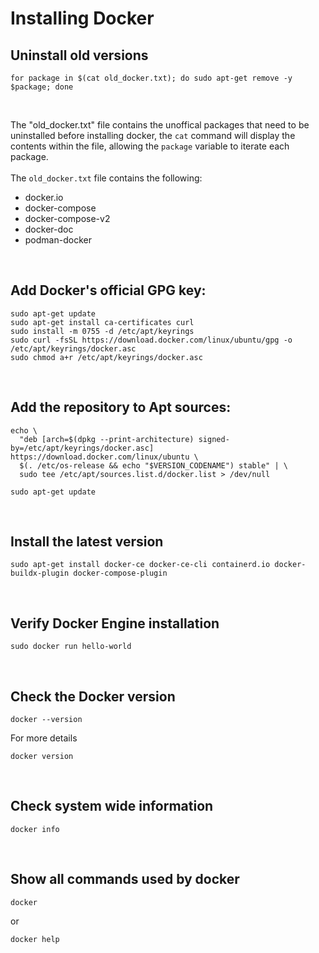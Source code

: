 # Installing Docker


## Uninstall old versions
```
for package in $(cat old_docker.txt); do sudo apt-get remove -y $package; done
```

<br>

The "old_docker.txt" file contains the unoffical packages that need to be uninstalled before installing docker, the `cat` command will display the contents within the file, allowing the `package` variable to iterate each package.
<br>
<br>
The `old_docker.txt` file contains the following:

- docker.io
- docker-compose
- docker-compose-v2
- docker-doc
- podman-docker

<br>

## Add Docker's official GPG key:
```
sudo apt-get update
sudo apt-get install ca-certificates curl
sudo install -m 0755 -d /etc/apt/keyrings
sudo curl -fsSL https://download.docker.com/linux/ubuntu/gpg -o /etc/apt/keyrings/docker.asc
sudo chmod a+r /etc/apt/keyrings/docker.asc
```

<br>

## Add the repository to Apt sources:
```
echo \
  "deb [arch=$(dpkg --print-architecture) signed-by=/etc/apt/keyrings/docker.asc] https://download.docker.com/linux/ubuntu \
  $(. /etc/os-release && echo "$VERSION_CODENAME") stable" | \
  sudo tee /etc/apt/sources.list.d/docker.list > /dev/null

sudo apt-get update
```

<br>

## Install the latest version
```
sudo apt-get install docker-ce docker-ce-cli containerd.io docker-buildx-plugin docker-compose-plugin
```

<br>

## Verify Docker Engine installation
```
sudo docker run hello-world
```

<br>

## Check the Docker version
```
docker --version
```

For more details
```
docker version
```

<br>

## Check system wide information
```
docker info
```

<br>

## Show all commands used by docker
```
docker
```
or
```
docker help
```
